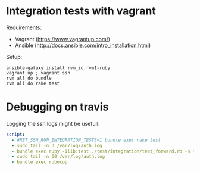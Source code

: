 # Integration tests with vagrant

Requirements:

* Vagrant (https://www.vagrantup.com/)
* Ansible (http://docs.ansible.com/intro_installation.html)

Setup:

    ansible-galaxy install rvm_io.rvm1-ruby
    vagrant up ; vagrant ssh
    rvm all do bundle
    rvm all do rake test

# Debugging on travis

Logging the ssh logs might be usefull:

```yml
script:
  - #NET_SSH_RUN_INTEGRATION_TESTS=1 bundle exec rake test
  - sudo tail -n 3 /var/log/auth.log
  - bundle exec ruby -Ilib:test ./test/integration/test_forward.rb -n test_client_close_should_be_handled_remote
  - sudo tail -n 60 /var/log/auth.log
  - bundle exec rubocop
```
